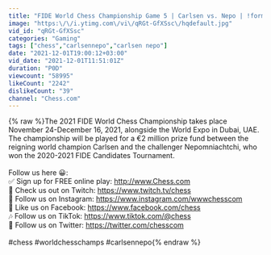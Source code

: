 ```yaml
---
title: "FIDE World Chess Championship Game 5 | Carlsen vs. Nepo | !format !results"
image: "https:\/\/i.ytimg.com\/vi\/qRGt-GfXSsc\/hqdefault.jpg"
vid_id: "qRGt-GfXSsc"
categories: "Gaming"
tags: ["chess","carlsennepo","carlsen nepo"]
date: "2021-12-01T19:00:12+03:00"
vid_date: "2021-12-01T11:51:01Z"
duration: "P0D"
viewcount: "58995"
likeCount: "2242"
dislikeCount: "39"
channel: "Chess.com"
---
```

{% raw %}The 2021 FIDE World Chess Championship takes place November 24-December 16, 2021, alongside the World Expo in Dubai, UAE. The championship will be played for a €2 million prize fund between the reigning world champion Carlsen and the challenger Nepomniachtchi, who won the 2020-2021 FIDE Candidates Tournament.<br /><br />Follow us here 😀:<br />✅ Sign up for FREE online play: <a rel="nofollow" target="blank" href="http://www.Chess.com">http://www.Chess.com</a><br />💜 Check us out on Twitch: <a rel="nofollow" target="blank" href="https://www.twitch.tv/chess">https://www.twitch.tv/chess</a><br />📸 Follow us on Instagram: <a rel="nofollow" target="blank" href="https://www.instagram.com/wwwchesscom">https://www.instagram.com/wwwchesscom</a><br />📱 Like us on Facebook: <a rel="nofollow" target="blank" href="https://www.facebook.com/chess">https://www.facebook.com/chess</a><br />🎶 Follow us on TikTok: <a rel="nofollow" target="blank" href="https://www.tiktok.com/@chess">https://www.tiktok.com/@chess</a><br />💙 Follow us on Twitter: <a rel="nofollow" target="blank" href="https://twitter.com/chesscom">https://twitter.com/chesscom</a><br /><br />#chess #worldchesschamps #carlsennepo{% endraw %}

